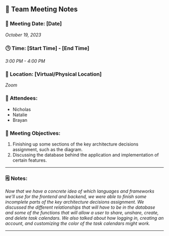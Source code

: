 ## 📝 **Team Meeting Notes**

### 📅 **Meeting Date**: [Date]
*October 19, 2023*

### 🕒 **Time**: [Start Time] - [End Time]
*3:00 PM - 4:00 PM*

### 📍 **Location**: [Virtual/Physical Location]
*Zoom*

### 📣 **Attendees**:
- Nicholas
- Natalie
- Brayan

### 🎯 **Meeting Objectives**:

1.	Finishing up some sections of the key architecture decisions assignment, such as the diagram.
2.	Discussing the database behind the application and implementation of certain features.


---

### 🗒️ **Notes**:

*Now that we have a concrete idea of which languages and frameworks we'll use for the frontend and backend, we were 
able to finish some incomplete parts of the key architecture decisions assignment. We discussed the different 
relationships that will have to be in the database and some of the functions that will allow a user to share, unshare, create, and 
delete task calendars. We also talked about how logging in, creating an account, and customizing the color
of the task calendars might work.*

---
